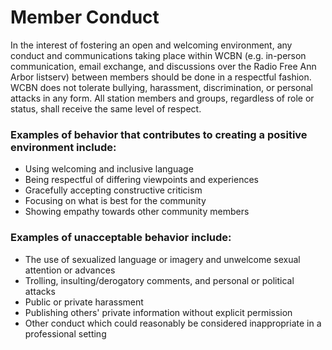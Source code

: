 # Member Conduct

In the interest of fostering an open and welcoming environment, any conduct and communications taking place within WCBN \(e.g. in-person communication, email exchange, and discussions over the Radio Free Ann Arbor listserv\) between members should be done in a respectful fashion. WCBN does not tolerate bullying, harassment, discrimination, or personal attacks in any form. All station members and groups, regardless of role or status, shall receive the same level of respect.

### Examples of behavior that contributes to creating a positive environment include:

* Using welcoming and inclusive language
* Being respectful of differing viewpoints and experiences
* Gracefully accepting constructive criticism
* Focusing on what is best for the community
* Showing empathy towards other community members

### Examples of unacceptable behavior include:

* The use of sexualized language or imagery and unwelcome sexual attention or advances
* Trolling, insulting/derogatory comments, and personal or political attacks
* Public or private harassment
* Publishing others' private information without explicit permission
* Other conduct which could reasonably be considered inappropriate in a professional setting



